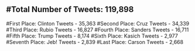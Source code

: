 #Total Number of Tweets: 119,898 
---
#First Place: Clinton Tweets - 35,363
#Second Place: Cruz Tweets - 34,339
#Third Place: Rubio Tweets - 16,827
#Fourth Place: Sanders Tweets - 16,711
#Fifth Place: Trump Tweets - 8,174
#Sixth Place: Kasich Tweets - 2,977
#Seventh Place: Jeb! Tweets - 2,839
#Last Place: Carson Tweets - 2,668
